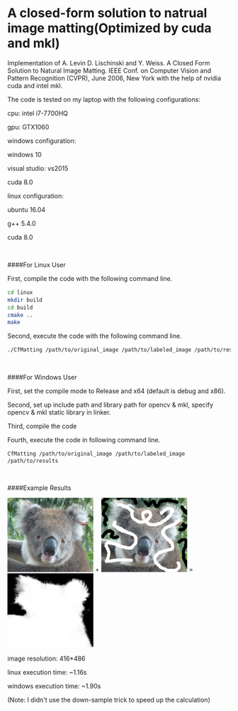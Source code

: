 # A closed-form solution to natrual image matting(Optimized by cuda and mkl)

Implementation of A. Levin D. Lischinski and Y. Weiss. A Closed Form Solution to Natural Image Matting. IEEE Conf. on Computer Vision and Pattern Recognition (CVPR), June 2006, New York with the help of nvidia cuda and intel mkl.

The code is tested on my laptop with the following configurations:

cpu: intel i7-7700HQ

gpu: GTX1060

windows configuration:

windows 10

visual studio: vs2015

cuda 8.0

linux configuration:

ubuntu 16.04

g++ 5.4.0

cuda 8.0

<br>

####For Linux User

First, compile the code with the following command line.

```bash
cd linux
mkdir build
cd build
cmake ..
make
```

Second, execute the code with the following command line.

```bash
./CfMatting /path/to/original_image /path/to/labeled_image /path/to/results
```

<br>

####For Windows User

First, set the compile mode to Release and x64 (default is debug and x86).

Second, set up include path and library path for opencv & mkl, specify opencv & mkl static library in linker.

Third, compile the code

Fourth, execute the code in following command line.

```
CfMatting /path/to/original_image /path/to/labeled_image /path/to/results
```

<br>

####Example Results

<img src="images/teddy.bmp" style="zoom:40%"> + <img src="images/teddy_m.bmp" style="zoom:40%"> = <img src="images/teddy_matte.png" style="zoom:40%">

image resolution: 416*486

linux execution time: ~1.16s

windows execution time: ~1.90s

(Note: I didn't use the down-sample trick to speed up the calculation)

